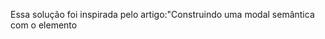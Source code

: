 

Essa solução foi inspirada pelo artigo:"Construindo uma modal semântica com o elemento <dialog>" escrito por [Angela Caldas](https://dev.to/sucodelarangela/construindo-uma-modal-semantica-com-o-elemento-1j88).

## Recomendações de acessibilidade web

Recomendamos fortemente a leitura desse artigo para obter insights valiosos sobre como tornar o seu projeto mais acessível. A autora aborda temas importantes relacionados à estruturação correta do HTML, fornecendo orientações práticas para alcançar a acessibilidade.


**Referência:**

Autora: [Angela Caldas ](https://dev.to/sucodelarangela)
Título do Artigo: Construindo uma modal semântica com o elemento <dialog>
Publicado em: [https://dev.to/](https://dev.to/sucodelarangela/construindo-uma-modal-semantica-com-o-elemento-1j88)

